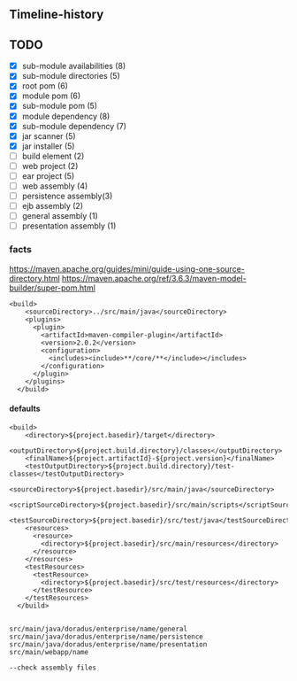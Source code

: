 ## Timeline-history
## TODO
- [x] sub-module availabilities (8)
- [x] sub-module directories (5)
- [x] root pom (6)
- [x] module pom (6)
- [x] sub-module pom (5)
- [x] module dependency (8)
- [x] sub-module dependency (7)
- [x] jar scanner (5)
- [x] jar installer (5)
- [ ] build element (2)
- [ ] web project (2)
- [ ] ear project (5)
- [ ] web assembly (4)
- [ ] persistence assembly(3)
- [ ] ejb assembly (2)
- [ ] general assembly (1)
- [ ] presentation assembly (1)

### facts

https://maven.apache.org/guides/mini/guide-using-one-source-directory.html
https://maven.apache.org/ref/3.6.3/maven-model-builder/super-pom.html

```
<build>
    <sourceDirectory>../src/main/java</sourceDirectory>
    <plugins>
      <plugin>
        <artifactId>maven-compiler-plugin</artifactId>
        <version>2.0.2</version>
        <configuration>
          <includes><include>**/core/**</include></includes>
        </configuration>
      </plugin>
    </plugins>
  </build>
```

#### defaults 
```
<build>
    <directory>${project.basedir}/target</directory>
    <outputDirectory>${project.build.directory}/classes</outputDirectory>
    <finalName>${project.artifactId}-${project.version}</finalName>
    <testOutputDirectory>${project.build.directory}/test-classes</testOutputDirectory>
    <sourceDirectory>${project.basedir}/src/main/java</sourceDirectory>
    <scriptSourceDirectory>${project.basedir}/src/main/scripts</scriptSourceDirectory>
    <testSourceDirectory>${project.basedir}/src/test/java</testSourceDirectory>
    <resources>
      <resource>
        <directory>${project.basedir}/src/main/resources</directory>
      </resource>
    </resources>
    <testResources>
      <testResource>
        <directory>${project.basedir}/src/test/resources</directory>
      </testResource>
    </testResources>
  </build>
```
```

src/main/java/doradus/enterprise/name/general
src/main/java/doradus/enterprise/name/persistence
src/main/java/doradus/enterprise/name/presentation
src/main/webapp/name

--check assembly files
```